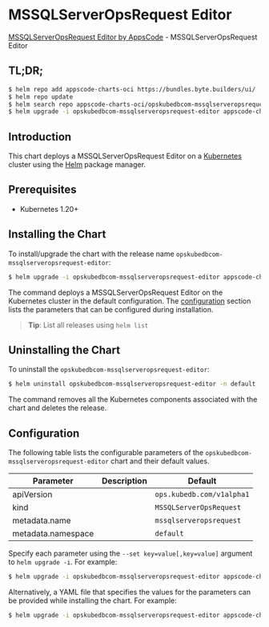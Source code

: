 # MSSQLServerOpsRequest Editor

[MSSQLServerOpsRequest Editor by AppsCode](https://appscode.com) - MSSQLServerOpsRequest Editor

## TL;DR;

```bash
$ helm repo add appscode-charts-oci https://bundles.byte.builders/ui/
$ helm repo update
$ helm search repo appscode-charts-oci/opskubedbcom-mssqlserveropsrequest-editor --version=v0.10.0
$ helm upgrade -i opskubedbcom-mssqlserveropsrequest-editor appscode-charts-oci/opskubedbcom-mssqlserveropsrequest-editor -n default --create-namespace --version=v0.10.0
```

## Introduction

This chart deploys a MSSQLServerOpsRequest Editor on a [Kubernetes](http://kubernetes.io) cluster using the [Helm](https://helm.sh) package manager.

## Prerequisites

- Kubernetes 1.20+

## Installing the Chart

To install/upgrade the chart with the release name `opskubedbcom-mssqlserveropsrequest-editor`:

```bash
$ helm upgrade -i opskubedbcom-mssqlserveropsrequest-editor appscode-charts-oci/opskubedbcom-mssqlserveropsrequest-editor -n default --create-namespace --version=v0.10.0
```

The command deploys a MSSQLServerOpsRequest Editor on the Kubernetes cluster in the default configuration. The [configuration](#configuration) section lists the parameters that can be configured during installation.

> **Tip**: List all releases using `helm list`

## Uninstalling the Chart

To uninstall the `opskubedbcom-mssqlserveropsrequest-editor`:

```bash
$ helm uninstall opskubedbcom-mssqlserveropsrequest-editor -n default
```

The command removes all the Kubernetes components associated with the chart and deletes the release.

## Configuration

The following table lists the configurable parameters of the `opskubedbcom-mssqlserveropsrequest-editor` chart and their default values.

|     Parameter      | Description |               Default                |
|--------------------|-------------|--------------------------------------|
| apiVersion         |             | <code>ops.kubedb.com/v1alpha1</code> |
| kind               |             | <code>MSSQLServerOpsRequest</code>   |
| metadata.name      |             | <code>mssqlserveropsrequest</code>   |
| metadata.namespace |             | <code>default</code>                 |


Specify each parameter using the `--set key=value[,key=value]` argument to `helm upgrade -i`. For example:

```bash
$ helm upgrade -i opskubedbcom-mssqlserveropsrequest-editor appscode-charts-oci/opskubedbcom-mssqlserveropsrequest-editor -n default --create-namespace --version=v0.10.0 --set apiVersion=ops.kubedb.com/v1alpha1
```

Alternatively, a YAML file that specifies the values for the parameters can be provided while
installing the chart. For example:

```bash
$ helm upgrade -i opskubedbcom-mssqlserveropsrequest-editor appscode-charts-oci/opskubedbcom-mssqlserveropsrequest-editor -n default --create-namespace --version=v0.10.0 --values values.yaml
```
